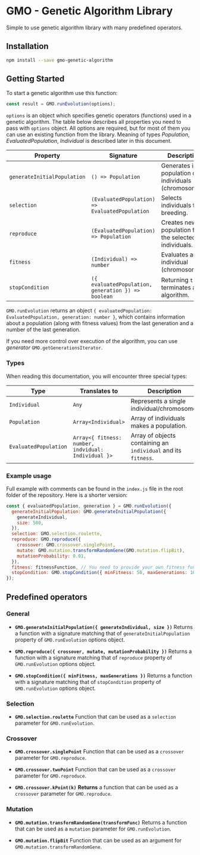 # GMO - Genetic Algorithm Library
Simple to use genetic algorithm library with many predefined operators.

## Installation
```bash
npm install --save gmo-genetic-algorithm
```

## Getting Started
To start a genetic algorithm use this function:
```javascript
const result = GMO.runEvolution(options);
```
`options` is an object which specifies genetic operators (functions) used in a genetic algorithm.
The table below describes all properties you need to pass with `options` object.
All options are required, but for most of them you can use an existing function from the library.
Meaning of types *Population*, *EvaluatedPopulation*, *Individual* is described later in this document.

| Property                    | Signature                                          | Description                                                |
|-----------------------------|----------------------------------------------------|------------------------------------------------------------|
| `generateInitialPopulation` | `() => Population`                                 | Generates initial population of individuals (chromosomes). |
| `selection`                 | `(EvaluatedPopulation) => EvaluatedPopulation`     | Selects individuals for breeding.                          |
| `reproduce`                 | `(EvaluatedPopulation) => Population`              | Creates new population from the selected individuals.      |
| `fitness`                   | `(Individual) => number`                           | Evaluates an individual (chromosome).                      |
| `stopCondition`             | `({ evaluatedPopulation, generation }) => boolean` | Returning `true` terminates an algorithm.                  |

`GMO.runEvolution` returns an object `{ evaluatedPopulation: EvaluatedPopulation, generation: number }`, which contains information about a population (along with fitness values) from the last generation and a number of the last generation.

If you need more control over execution of the algorithm, you can use *generator* `GMO.getGenerationsIterator`.

### Types
When reading this documentation, you will encounter three special types:

| Type                  | Translates to                                       | Description                                                    |
|-----------------------|-----------------------------------------------------|----------------------------------------------------------------|
| `Individual`          | `Any`                                               | Represents a single individual/chromosome.                     |
| `Population`          | `Array<Individual>`                                 | Array of individuals makes a population.                       |
| `EvaluatedPopulation` | `Array<{ fitness: number, indvidual: Individual }>` | Array of objects containing an `individual` and its `fitness`. |

### Example usage
Full example with comments can be found in the `index.js` file in the root folder of the repository. Here is a shorter version:
```javascript
const { evaluatedPopulation, generation } = GMO.runEvolution({
  generateInitialPopulation: GMO.generateInitialPopulation({
    generateIndividual,
    size: 500,
  }),
  selection: GMO.selection.roulette,
  reproduce: GMO.reproduce({
    crossover: GMO.crossover.singlePoint,
    mutate: GMO.mutation.transformRandomGene(GMO.mutation.flipBit),
    mutationProbability: 0.01,
  }),
  fitness: fitnessFunction, // You need to provide your own fitness function
  stopCondition: GMO.stopCondition({ minFitness: 50, maxGenerations: 1000 }),
});
```
## Predefined operators
### General
- **`GMO.generateInitialPopulation({ generateIndividual, size })`**
    Returns a function with a signature matching that of `generateInitialPopulation` property of `GMO.runEvolution` options object.

- **`GMO.reproduce({ crossover, mutate, mutationProbability })`**
    Returns a function with a signature matching that of `reproduce` property of `GMO.runEvolution` options object.

- **`GMO.stopCondition({ minFitness, maxGenerations })`**
    Returns a function with a signature matching that of `stopCondition` property of `GMO.runEvolution` options object.

### Selection
- **`GMO.selection.roulette`**
    Function that can be used as a `selection` parameter for `GMO.runEvolution`.
### Crossover
- **`GMO.crossover.singlePoint`**
    Function that can be used as a `crossover` parameter for `GMO.reproduce`.

- **`GMO.crossover.twoPoint`**
    Function that can be used as a `crossover` parameter for `GMO.reproduce`.

- **`GMO.crossover.kPoint(k)`**
    **Returns** a function that can be used as a `crossover` parameter for `GMO.reproduce`.
### Mutation
- **`GMO.mutation.transformRandomGene(transformFunc)`**
    Returns a function that can be used as a `mutation` parameter for `GMO.runEvolution`.

- **`GMO.mutation.flipBit`**
    Function that can be used as an argument for `GMO.mutation.transformRandomGene`.
